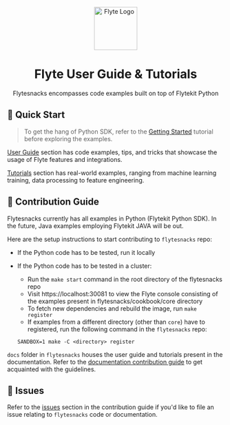 <html>
    <p align="center"> 
        <img src="https://github.com/flyteorg/flyte/blob/master/rsts/images/flyte_circle_gradient_1_4x4.png" alt="Flyte Logo" width="100">
    </p>
    <h1 align="center">
        Flyte User Guide & Tutorials
    </h1>
    <p align="center">
        Flytesnacks encompasses code examples built on top of Flytekit Python
    </p>
</html>

<html>
    <h2 id="quick-start"> 
        🚀 Quick Start
    </h2>
</html>

> To get the hang of Python SDK, refer to the [Getting Started](https://docs.flyte.org/en/latest/getting_started.html) tutorial before exploring the examples.

[User Guide](https://docs.flyte.org/projects/cookbook/en/latest/index.html) section has code examples, tips, and tricks that showcase the usage of Flyte features and integrations.

[Tutorials](https://docs.flyte.org/projects/cookbook/en/latest/tutorials.html) section has real-world examples, ranging from machine learning training, data processing to feature engineering.

<html>
    <h2 id="contribution-guide"> 
        📖 Contribution Guide
    </h2>
</html>

Flytesnacks currently has all examples in Python (Flytekit Python SDK). In the future, Java examples employing Flytekit JAVA will be out.

Here are the setup instructions to start contributing to `flytesnacks` repo:
- If the Python code has to be tested, run it locally
- If the Python code has to be tested in a cluster:
    * Run the `make start` command in the root directory of the flytesnacks repo
    * Visit https://localhost:30081 to view the Flyte console consisting of the examples present in flytesnacks/cookbook/core directory
    * To fetch new dependencies and rebuild the image, run `make register`
    * If examples from a different directory (other than `core`) have to registered, run the following command in the `flytesnacks` repo:

    ```
    SANDBOX=1 make -C <directory> register
    ```

`docs` folder in `flytesnacks` houses the user guide and tutorials present in the documentation. Refer to the [documentation contribution guide](https://docs.flyte.org/en/latest/community/contribute.html#documentation) to get acquainted with the guidelines.

<html>
    <h2 id="issues"> 
        🐞 Issues
    </h2>
</html>

Refer to the [issues](https://docs.flyte.org/en/latest/community/contribute.html#issues) section in the contribution guide if you'd like to file an issue relating to `flytesnacks` code or documentation.
